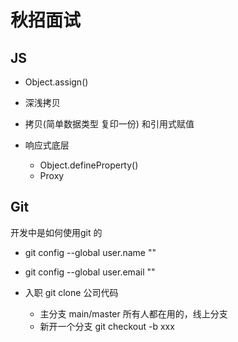 # 秋招面试

## JS 
- Object.assign()

- 深浅拷贝
- 拷贝(简单数据类型 复印一份) 和引用式赋值

- 响应式底层
    - Object.defineProperty()
    - Proxy 


## Git
开发中是如何使用git 的

- git config --global user.name ""
- git config --global user.email ""

- 入职 git clone 公司代码
    - 主分支 main/master
        所有人都在用的，线上分支
    - 新开一个分支
    git checkout -b xxx
